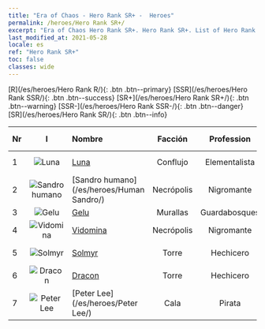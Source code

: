 ```yaml
---
title: "Era of Chaos - Hero Rank SR+ -  Heroes"
permalink: /heroes/Hero Rank SR+/
excerpt: "Era of Chaos Hero Rank SR+. Hero Rank SR+. List of Hero Rank  in Era of Chaos"
last_modified_at: 2021-05-28
locale: es
ref: "Hero Rank SR+"
toc: false
classes: wide
---
```

 [R](/es/heroes/Hero Rank R/){: .btn .btn--primary} [SSR](/es/heroes/Hero Rank SSR/){: .btn .btn--success} [SR+](/es/heroes/Hero Rank SR+/){: .btn .btn--warning} [SSR-](/es/heroes/Hero Rank SSR-/){: .btn .btn--danger} [SR](/es/heroes/Hero Rank SR/){: .btn .btn--info} 

  | Nr |  I |    Nombre    |  Facción  |  Profession   |  Rango  |    Specialty     | User Rate  | 
  |:---|:--:|:-----------|:-------:|:-------------:|:------:|:-----------------|:----:|
  | 1 | ![Luna](/images/h/h_Luna.jpg) | [Luna](/es/heroes/Luna/) | Conflujo | Elementalista | **SR+** |  Muro infernal | R |
  | 2 | ![Sandro humano](/images/h/h_HumanSandro.jpg) | [Sandro humano](/es/heroes/Human Sandro/) | Necrópolis | Nigromante | **SR+** |  Alma inmortal | SR |
  | 3 | ![Gelu](/images/h/h_Gelu.jpg) | [Gelu](/es/heroes/Gelu/) | Murallas | Guardabosques | **SR+** |  Tirador | SR+ |
  | 4 | ![Vidomina](/images/h/h_Vidomina.jpg) | [Vidomina](/es/heroes/Vidomina/) | Necrópolis | Nigromante | **SR+** |  Nigromante | R |
  | 5 | ![Solmyr](/images/h/h_Solmyr.jpg) | [Solmyr](/es/heroes/Solmyr/) | Torre | Hechicero | **SR+** |  Rayo en cadena | SR |
  | 6 | ![Dracon](/images/h/h_Dracon.jpg) | [Dracon](/es/heroes/Dracon/) | Torre | Hechicero | **SR+** |  Encantador | R |
  | 7 | ![Peter Lee](/images/h/h_PeterLee.jpg) | [Peter Lee](/es/heroes/Peter Lee/) | Cala | Pirata | **SR+** |  Zarpar | R+ |
